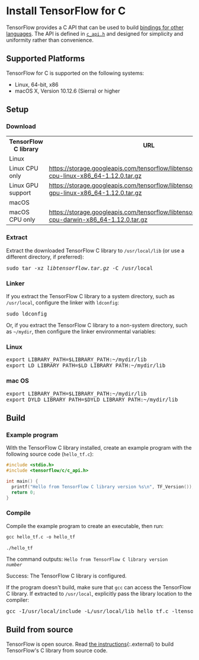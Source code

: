 # Install TensorFlow for C

TensorFlow provides a C API that can be used to build
[bindings for other languages](../extend/language_bindings.md). The API is defined in
<a href="https://github.com/tensorflow/tensorflow/blob/master/tensorflow/c/c_api.h" class="external"><code>c_api.h</code></a>
and designed for simplicity and uniformity rather than convenience.

## Supported Platforms

TensorFlow for C is supported on the following systems:

- Linux, 64-bit, x86
- macOS X, Version 10.12.6 (Sierra) or higher

## Setup

### Download

<table>
  <tr><th>TensorFlow C library</th><th>URL</th></tr>
  <tr class="alt"><td colspan="2">Linux</td></tr>
  <tr>
    <td>Linux CPU only</td>
    <td class="devsite-click-to-copy"><a href="https://storage.googleapis.com/tensorflow/libtensorflow/libtensorflow-cpu-linux-x86_64-1.12.0.tar.gz">https://storage.googleapis.com/tensorflow/libtensorflow/libtensorflow-cpu-linux-x86_64-1.12.0.tar.gz</a></td>
  </tr>
  <tr>
    <td>Linux GPU support</td>
    <td class="devsite-click-to-copy"><a href="https://storage.googleapis.com/tensorflow/libtensorflow/libtensorflow-gpu-linux-x86_64-1.12.0.tar.gz">https://storage.googleapis.com/tensorflow/libtensorflow/libtensorflow-gpu-linux-x86_64-1.12.0.tar.gz</a></td>
  </tr>
  <tr class="alt"><td colspan="2">macOS</td></tr>
  <tr>
    <td>macOS CPU only</td>
    <td class="devsite-click-to-copy"><a href="https://storage.googleapis.com/tensorflow/libtensorflow/libtensorflow-cpu-darwin-x86_64-1.12.0.tar.gz">https://storage.googleapis.com/tensorflow/libtensorflow/libtensorflow-cpu-darwin-x86_64-1.12.0.tar.gz</a></td>
  </tr>
</table>

### Extract

Extract the downloaded TensorFlow C library to `/usr/local/lib` (or use a
different directory, if preferred):

<pre class="devsite-terminal devsite-click-to-copy">
sudo tar -xz <var>libtensorflow.tar.gz</var> -C /usr/local
</pre>

### Linker

If you extract the TensorFlow C library to a system directory, such as
`/usr/local`, configure the linker with `ldconfig`:

<pre class="devsite-terminal devsite-click-to-copy">
sudo ldconfig
</pre>

Or, if you extract the TensorFlow C library to a non-system directory, such as
`~/mydir`, then configure the linker environmental variables:

<div class="ds-selector-tabs">
<section>
<h3>Linux</h3>
<pre class="prettyprint lang-bsh">
export LIBRARY_PATH=$LIBRARY_PATH:~/mydir/lib
export LD_LIBRARY_PATH=$LD_LIBRARY_PATH:~/mydir/lib
</pre>
</section>
<section>
<h3>mac OS</h3>
<pre class="prettyprint lang-bsh">
export LIBRARY_PATH=$LIBRARY_PATH:~/mydir/lib
export DYLD_LIBRARY_PATH=$DYLD_LIBRARY_PATH:~/mydir/lib
</pre>
</section>
</div><!--/ds-selector-tabs-->

## Build

### Example program

With the TensorFlow C library installed, create an example program with the
following source code (`hello_tf.c`):

```c
#include <stdio.h>
#include <tensorflow/c/c_api.h>

int main() {
  printf("Hello from TensorFlow C library version %s\n", TF_Version());
  return 0;
}
```

### Compile

Compile the example program to create an executable, then run:

<pre class="prettyprint lang-bsh">
<code class="devsite-terminal">gcc hello_tf.c -o hello_tf</code>

<code class="devsite-terminal">./hello_tf</code>
</pre>

The command outputs: <code>Hello from TensorFlow C library version <em>number</em></code>

Success: The TensorFlow C library is configured.

If the program doesn't build, make sure that `gcc` can access the TensorFlow C
library. If extracted to `/usr/local`, explicitly pass the library location to
the compiler:

<pre class="devsite-terminal devsite-click-to-copy">
gcc -I/usr/local/include -L/usr/local/lib hello_tf.c -ltensorflow -o hello_tf
</pre>

## Build from source

TensorFlow is open source. Read
[the instructions](https://github.com/tensorflow/tensorflow/blob/master/tensorflow/tools/lib_package/README.md){:.external}
to build TensorFlow's C library from source code.
